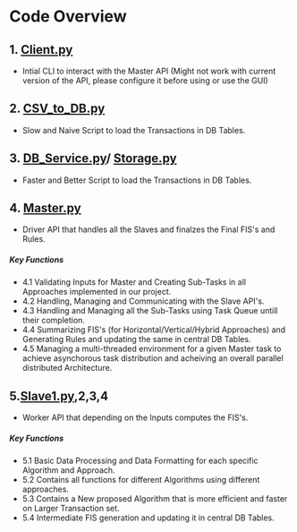 # Code Overview
## 1. [Client.py](https://github.com/AbhishekSoni98/BE_Project/blob/master/Code/Client.py)
- Intial CLI to interact with the Master API (Might not work with current version of the API, please configure it before using or use the GUI)
## 2. [CSV_to_DB.py](https://github.com/AbhishekSoni98/BE_Project/blob/master/Code/CSV_to_DB.py)
- Slow and Naive Script to load the Transactions in DB Tables.
## 3. [DB_Service.py](https://github.com/AbhishekSoni98/BE_Project/blob/master/Code/DB_Service.py)/ [Storage.py](https://github.com/AbhishekSoni98/BE_Project/blob/master/Code/Storage.py)
- Faster and Better Script to load the  Transactions in DB Tables.
## 4. [Master.py](https://github.com/AbhishekSoni98/BE_Project/blob/master/Code/Master.py)
- Driver API that handles all the Slaves and finalzes the Final FIS's and Rules.
##### Key Functions
- 4.1 Validating Inputs for Master and Creating Sub-Tasks in all Approaches implemented in our project.
- 4.2 Handling, Managing and Communicating with the Slave API's.
- 4.3 Handling and Managing all the Sub-Tasks using Task Queue untill their completion.
- 4.4 Summarizing FIS's (for Horizontal/Vertical/Hybrid Approaches) and Generating Rules and updating the same in central DB Tables.
- 4.5 Managing a multi-threaded environment for a given Master task to achieve asynchorous task distribution and acheiving an overall parallel distributed Architecture.

## 5.[Slave1.py](https://github.com/AbhishekSoni98/BE_Project/blob/master/Code/Slave.py),2,3,4
- Worker API that depending on the Inputs computes the FIS's.
##### Key Functions
- 5.1 Basic Data Processing and Data Formatting for each specific Algorithm and Approach.
- 5.2 Contains all functions for different Algorithms using different approaches.
- 5.3 Contains a New proposed Algorithm that is more efficient and faster on Larger Transaction set.
- 5.4 Intermediate FIS generation and updating it in central DB Tables. 

